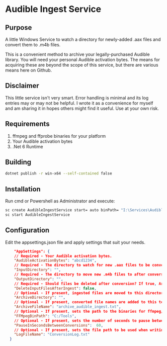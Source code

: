# Audible Ingest Service

## Purpose

A little Windows Service to watch a directory for newly-added .aax files and convert them to .m4b files.

This is a convenient method to archive your legally-purchased Audible library. You will need your personal Audible activation bytes. The means for acquiring these are beyond the scope of this service, but there are various means here on Github.

## Disclaimer

This little service isn't very smart. Error handling is minimal and its log entries may or may not be helpful. I wrote it as a convenience for myself and am sharing it in hopes others might find it useful. Use at your own risk.

## Requirements

1. ffmpeg and ffprobe binaries for your platform
2. Your Audible activation bytes
3. .Net 6 Runtime

## Building

```bash
dotnet publish -r win-x64 --self-contained false
```

## Installation

Run cmd or Powershell as Administrator and execute:

```bash
sc create AudibleIngestService start= auto binPath= "I:\Services\AudibleIngestService\AudibleIngestService.exe" DisplayName= "Audible Ingest Service"
sc start AudibleIngestService
```

## Configuration

Edit the appsettings.json file and apply settings that suit your needs.

```json
    "AppSettings": {
    // Required - Your Audible activation bytes. 
    "AudibleActivationBytes": "abcd1234",
    // Required - The directory to watch for new .aax files to be converted.
    "InputDirectory": "",
    // Required - The directory to move new .m4b files to after conversion.
    "OutputDirectory": "",
    // Required - Should files be deleted after conversion? If true, ArchiveDirectory is ignored.
    "DeleteInputFilesAfterIngest": false,
    // Optional - If present, ingested files are moved to this directory after conversion.
    "ArchiveDirectory": "",
    // Optional - If present, converted file names are added to this text file. If a file name is present in this file, it will be ignored.
    "ArchiveFileName": "archive_audible_ingest.txt",
    // Optional - If present, sets the path to the binaries for ffmpeg/ffprobe
    "FFMpegBinPath": "C:/Tools",
    // Optional - If present, sets the number of seconds to pause between file conversions. If not present, defaults to 60 seconds.
    "PauseInSecondsBetweenConversions":  60,
    // Optional - If present, sets the file path to be used when writing a detailed log file
    "LogFileName": "ConversionLog.txt"
  }
```